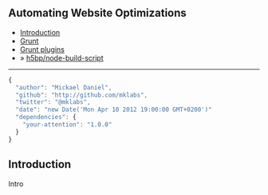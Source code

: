 
## Automating Website Optimizations

* [Introduction](./)
* [Grunt](./grunt/)
* [Grunt plugins](./grunt-plugins/)
* » [h5bp/node-build-script](./node-build-script/)

---

```js
{
  "author": "Mickael Daniel",
  "github": "http://github.com/mklabs",
  "twitter": "@mklabs",
  "date": "new Date('Mon Apr 10 2012 19:00:00 GMT+0200')"
  "dependencies": {
    "your-attention": "1.0.0"
  }
}
```

## Introduction

Intro

